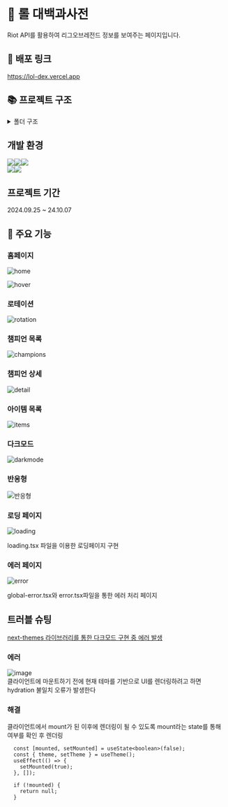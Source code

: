 # 📗 롤 대백과사전

Riot API를 활용하여 리그오브레전드 정보를 보여주는 페이지입니다.

## 🔗 배포 링크

https://lol-dex.vercel.app

## 📚 프로젝트 구조

<details>
<summary>폴더 구조</summary>

```
lol-dex
├─ .gitignore
├─ components.json
├─ next.config.mjs
├─ package.json
├─ postcss.config.mjs
├─ public
│  └─ assets
│     ├─ link.cur
│     ├─ logo.png
│     └─ normal.cur
├─ README.md
├─ src
│  ├─ app
│  │  ├─ api
│  │  │  └─ rotation
│  │  │     └─ route.ts
│  │  ├─ champions
│  │  │  ├─ page.tsx
│  │  │  └─ [name]
│  │  │     ├─ loading.tsx
│  │  │     └─ page.tsx
│  │  ├─ error.tsx
│  │  ├─ favicon.ico
│  │  ├─ global-error.tsx
│  │  ├─ globals.css
│  │  ├─ items
│  │  │  └─ page.tsx
│  │  ├─ layout.tsx
│  │  ├─ loading.tsx
│  │  ├─ page.tsx
│  │  └─ rotation
│  │     └─ page.tsx
│  ├─ components
│  │  ├─ ChampionCard.tsx
│  │  ├─ detail
│  │  │  ├─ ChampionDetail.tsx
│  │  │  ├─ ChampionSkill.tsx
│  │  │  └─ ChampionSkins.tsx
│  │  ├─ home
│  │  │  └─ ThumbnailList.tsx
│  │  ├─ items
│  │  │  └─ ItemCard.tsx
│  │  ├─ layout
│  │  │  ├─ Header.tsx
│  │  │  ├─ HiddenHeaderList.tsx
│  │  │  └─ ThemeButton.tsx
│  │  └─ ui
│  │     ├─ button.tsx
│  │     ├─ card.tsx
│  │     └─ carousel.tsx
│  ├─ hooks
│  │  └─ queries
│  │     └─ useGetRotationQuery.ts
│  ├─ lib
│  │  └─ utils.ts
│  ├─ providers
│  │  └─ RQProvider.tsx
│  ├─ types
│  │  ├─ championType.ts
│  │  ├─ itemType.ts
│  │  └─ rotationType.ts
│  └─ utils
│     ├─ clientApi.ts
│     └─ serverApi.ts
├─ tailwind.config.ts
├─ tsconfig.json
└─ yarn.lock

```

</details>

## 개발 환경

<img src="https://img.shields.io/badge/Next.js-000000?style=flat-square&logo=Next.js&logoColor=white"/><img src="https://img.shields.io/badge/Typescript-3178C6?style=flat-square&logo=Typescript&logoColor=white"/><img src="https://img.shields.io/badge/Tailwind CSS-06B6D4?style=flat-square&logo=Tailwind CSS&logoColor=white"/>
<br/>
<img src="https://img.shields.io/badge/Vercel-000000?style=flat-square&logo=Vercel&logoColor=white"/><img src="https://img.shields.io/badge/Visual Studio Code-007ACC?style=flat-square&logo=Visual Studio Code&logoColor=white"/>

## 프로젝트 기간

2024.09.25 ~ 24.10.07

## 🎨 주요 기능

### 홈페이지
![home](https://github.com/user-attachments/assets/ecf8fa9a-b56c-48bf-a88c-15a6543545e3)  

![hover](https://github.com/user-attachments/assets/2a09a1b8-75e9-41a0-ad07-b0d8f96522df)

### 로테이션
![rotation](https://github.com/user-attachments/assets/648c1f5e-b4fe-44f8-800b-593b8e39e9a4)

### 챔피언 목록
![champions](https://github.com/user-attachments/assets/a964a815-a699-4a83-a539-a4171c3051f1)

### 챔피언 상세
![detail](https://github.com/user-attachments/assets/8a2e8a37-d299-4efc-ad36-4af52435538b)

### 아이템 목록
![items](https://github.com/user-attachments/assets/3a4e071c-2a2f-4380-ad5b-0b0783b9b82b)

### 다크모드
![darkmode](https://github.com/user-attachments/assets/66ae6a5c-9e86-4154-a687-6a9e7c117763)

### 반응형
![반응형](https://github.com/user-attachments/assets/86c5e816-ccb6-4e2e-8f8d-c7d25ff0db84)

### 로딩 페이지
![loading](https://github.com/user-attachments/assets/f09908eb-cb13-41dd-9cd4-77a240ee0688)  

loading.tsx 파일을 이용한 로딩페이지 구현
### 에러 페이지
![error](https://github.com/user-attachments/assets/4fe80fe0-8392-4cd4-b367-a3449d2485e3)  

global-error.tsx와 error.tsx파일을 통한 에러 처리 페이지

## 트러블 슈팅

[next-themes 라이브러리를 통한 다크모드 구현 중 에러 발생](https://velog.io/@leekee0905/TIL-%EB%8B%A4%ED%81%AC-%EB%AA%A8%EB%93%9C-%EA%B5%AC%ED%98%84-%EC%A4%91-%ED%8A%B8%EB%9F%AC%EB%B8%94-%EC%8A%88%ED%8C%85)  

### 에러
![image](https://github.com/user-attachments/assets/e8abf5be-83d1-4c61-b3d7-1e02b096c780)  
클라이언트에 마운트하기 전에 현재 테마를 기반으로 UI를 렌더링하려고 하면 hydration 불일치 오류가 발생한다

### 해결
클라이언트에서 mount가 된 이후에 렌더링이 될 수 있도록 mount라는 state를 통해 여부를 확인 후 렌더링
```tsx
  const [mounted, setMounted] = useState<boolean>(false);
  const { theme, setTheme } = useTheme();
  useEffect(() => {
    setMounted(true);
  }, []);

  if (!mounted) {
    return null;
  }
```
